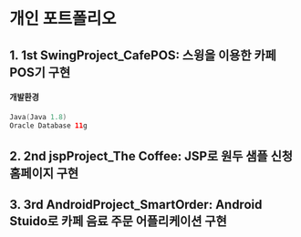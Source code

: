 # 개인 포트폴리오

## 1. 1st SwingProject_CafePOS: 스윙을 이용한 카페 POS기 구현
#### 개발환경
```swift
Java(Java 1.8)
Oracle Database 11g
```

## 2. 2nd jspProject_The Coffee: JSP로 원두 샘플 신청 홈페이지 구현

## 3. 3rd AndroidProject_SmartOrder: Android Stuido로 카페 음료 주문 어플리케이션 구현
